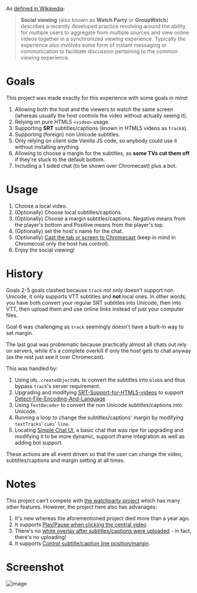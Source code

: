 As [defined in Wikipedia](https://en.wikipedia.org/wiki/Social_viewing):

>**Social viewing** (also known as **Watch Party** or **GroupWatch**) describes a recently developed practice revolving around the ability for multiple users to aggregate from multiple sources and view online videos together in a synchronized viewing experience. Typically the experience also involves some form of instant messaging or communication to facilitate discussion pertaining to the common viewing experience.

# Goals
This project was made exactly for this experience with some goals in mind:
1. Allowing both the host and the viewers to watch the same screen (whereas usually the host controls the video without actually seeing it).
1. Relying on pure HTML5 `<video>` usage.
1. Supporting **SRT** subtitles/captions (known in HTML5 videos as `track`s).
1. Supporting (foreign) non Unicode subtitles.
1. Only relying on client side Vanilla JS code, so anybody could use it without installing anything.
1. Allowing to choose a margin for the subtitles, as **some TVs cut them off** if they're stuck to the default bottom.
1. Including a 1 sided chat (to be shown over Chromecast) plus a bot.

# Usage
1. Choose a local video.
1. (Optionally) Choose local subtitles/captions.
1. (Optionally) Choose a margin subtitles/captions. Negative means from the player's bottom and Positive means from the player's top.
1. (Optionally) set the host's name for the chat.
1. (Optionally) [Cast the tab or screen to Chromecast](https://support.google.com/chromecast/answer/3228332) (keep in mind in Chromecost only the host has control).
1. Enjoy the social viewing!

# History
Goals 2-5 goals clashed because `track` not only doesn't support non Unicode, it only supports VTT subtitles and **not** local ones. In other words, you have both convert your regular SRT subtitles into Unicode, then into VTT, then upload them and use online links instead of just your computer files.

Goal 6 was challenging as `track` seemingly doesn't have a built-in way to set margin.

The last goal was problematic because practically almost all chats out rely on servers, while it's a complete overkill if only the host gets to chat anyway (as the rest just see it over Chromecast).

This was handled by:
1. Using `URL.createObjectURL` to convert the subtitles into `blob`s and thus bypass `track`'s server requirement.
1. Upgrading and modifying [SRT-Support-for-HTML5-videos](https://github.com/codeit-ninja/SRT-Support-for-HTML5-videos) to support [Detect-File-Encoding-And-Language](https://github.com/gignupg/Detect-File-Encoding-And-Language).
1. Using `TextDecoder` to convert the non Unicode subtitles/captions into Unicode.
1. Running a loop to change the subtitles/captions' margin by modifying `textTracks`' `cues`' `line`.
1. Locating [Simple Chat UI](https://codepen.io/sajadhsm/pen/odaBdd), a basic chat that was ripe for upgrading and modifying it to be more dynamic, support iframe integration as well as adding bot support.

These actions are all event driven so that the user can change the video, subtitles/captions and margin setting at all times.

# Notes
This project can't compete with [the watchparty project](https://github.com/howardchung/watchparty) which has many other features.
However, the project here also has advanages:
1. It's new whereas the aforementioned project died more than a year ago.
1. It supports [Play/Pause when clicking the central video](https://github.com/howardchung/watchparty/issues/509).
1. There's no [white overlay after subtitles/captions were uploaded](https://github.com/howardchung/watchparty/issues/510) - in fact, there's no uploading!
1. It supports [Control subtitle/caption line position/margin](https://github.com/howardchung/watchparty/issues/511).

# Screenshot
![image](https://user-images.githubusercontent.com/1773306/178153606-408892ff-e80f-4513-aa15-114b6d4bc769.png)
